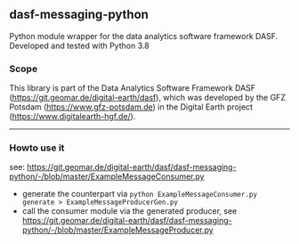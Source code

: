 ## dasf-messaging-python

Python module wrapper for the data analytics software framework DASF.
Developed and tested with Python 3.8

### Scope

This library is part of the Data Analytics Software Framework DASF (https://git.geomar.de/digital-earth/dasf), 
which was developed by the GFZ Potsdam (https://www.gfz-potsdam.de) 
in the Digital Earth project (https://www.digitalearth-hgf.de/).

---

### Howto use it

see: https://git.geomar.de/digital-earth/dasf/dasf-messaging-python/-/blob/master/ExampleMessageConsumer.py

- generate the counterpart via `python ExampleMessageConsumer.py generate > ExampleMessageProducerGen.py`
- call the consumer module via the generated producer,
see https://git.geomar.de/digital-earth/dasf/dasf-messaging-python/-/blob/master/ExampleMessageProducer.py


